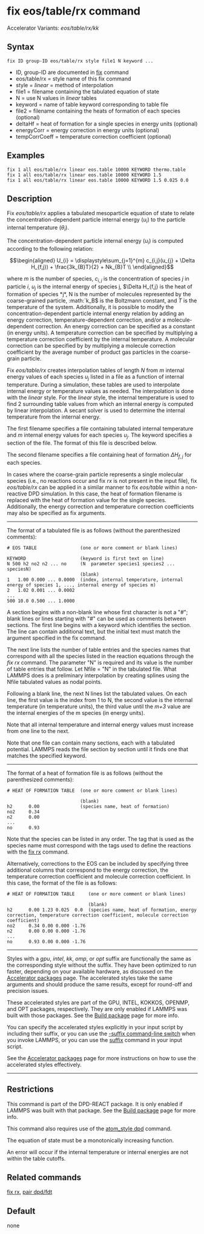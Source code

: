 # fix eos/table/rx command

Accelerator Variants: *eos/table/rx/kk*

## Syntax

    fix ID group-ID eos/table/rx style file1 N keyword ...

-   ID, group-ID are documented in [fix](fix) command
-   eos/table/rx = style name of this fix command
-   style = *linear* = method of interpolation
-   file1 = filename containing the tabulated equation of state
-   N = use N values in *linear* tables
-   keyword = name of table keyword corresponding to table file
-   file2 = filename containing the heats of formation of each species
    (optional)
-   deltaHf = heat of formation for a single species in energy units
    (optional)
-   energyCorr = energy correction in energy units (optional)
-   tempCorrCoeff = temperature correction coefficient (optional)

## Examples

``` LAMMPS
fix 1 all eos/table/rx linear eos.table 10000 KEYWORD thermo.table
fix 1 all eos/table/rx linear eos.table 10000 KEYWORD 1.5
fix 1 all eos/table/rx linear eos.table 10000 KEYWORD 1.5 0.025 0.0
```

## Description

Fix *eos/table/rx* applies a tabulated mesoparticle equation of state to
relate the concentration-dependent particle internal energy ($u_i$) to
the particle internal temperature ($\theta_i$).

The concentration-dependent particle internal energy ($u_i$) is computed
according to the following relation:

$$\begin{aligned}
U_{i} = \displaystyle\sum_{j=1}^{m} c_{i,j}(u_{j} + \Delta H_{f,j}) + \frac{3k_{B}T}{2} + Nk_{B}T \\
\end{aligned}$$

where *m* is the number of species, $c_{i,j}$ is the concentration of
species *j* in particle *i*, $u_j$ is the internal energy of species j,
$\Delta H_{f,j} is the heat of
formation of species *j*, N is the number of molecules represented
by the coarse-grained particle, :math:`k_B$ is the Boltzmann constant,
and $T$ is the temperature of the system. Additionally, it is possible
to modify the concentration-dependent particle internal energy relation
by adding an energy correction, temperature-dependent correction, and/or
a molecule-dependent correction. An energy correction can be specified
as a constant (in energy units). A temperature correction can be
specified by multiplying a temperature correction coefficient by the
internal temperature. A molecular correction can be specified by by
multiplying a molecule correction coefficient by the average number of
product gas particles in the coarse-grain particle.

Fix *eos/table/rx* creates interpolation tables of length *N* from *m*
internal energy values of each species $u_j$ listed in a file as a
function of internal temperature. During a simulation, these tables are
used to interpolate internal energy or temperature values as needed. The
interpolation is done with the *linear* style. For the *linear* style,
the internal temperature is used to find 2 surrounding table values from
which an internal energy is computed by linear interpolation. A secant
solver is used to determine the internal temperature from the internal
energy.

The first filename specifies a file containing tabulated internal
temperature and *m* internal energy values for each species $u_j$. The
keyword specifies a section of the file. The format of this file is
described below.

The second filename specifies a file containing heat of formation
$\Delta H_{f,j}$ for each species.

In cases where the coarse-grain particle represents a single molecular
species (i.e., no reactions occur and fix *rx* is not present in the
input file), fix *eos/table/rx* can be applied in a similar manner to
fix *eos/table* within a non-reactive DPD simulation. In this case, the
heat of formation filename is replaced with the heat of formation value
for the single species. Additionally, the energy correction and
temperature correction coefficients may also be specified as fix
arguments.

------------------------------------------------------------------------

The format of a tabulated file is as follows (without the parenthesized
comments):

    # EOS TABLE                (one or more comment or blank lines)

    KEYWORD                    (keyword is first text on line)
    N 500 h2 no2 n2 ... no     (N  parameter species1 species2 ... speciesN)
                               (blank)
    1   1.00 0.000 ... 0.0000  (index, internal temperature, internal energy of species 1, ..., internal energy of species m)
    2   1.02 0.001 ... 0.0002
    ...
    500 10.0 0.500 ... 1.0000

A section begins with a non-blank line whose first character is not a
\"#\"; blank lines or lines starting with \"#\" can be used as comments
between sections. The first line begins with a keyword which identifies
the section. The line can contain additional text, but the initial text
must match the argument specified in the fix command.

The next line lists the number of table entries and the species names
that correspond with all the species listed in the reaction equations
through the *fix rx* command. The parameter \"N\" is required and its
value is the number of table entries that follow. Let Nfile = \"N\" in
the tabulated file. What LAMMPS does is a preliminary interpolation by
creating splines using the Nfile tabulated values as nodal points.

Following a blank line, the next N lines list the tabulated values. On
each line, the first value is the index from 1 to N, the second value is
the internal temperature (in temperature units), the third value until
the *m+3* value are the internal energies of the m species (in energy
units).

Note that all internal temperature and internal energy values must
increase from one line to the next.

Note that one file can contain many sections, each with a tabulated
potential. LAMMPS reads the file section by section until it finds one
that matches the specified keyword.

------------------------------------------------------------------------

The format of a heat of formation file is as follows (without the
parenthesized comments):

    # HEAT OF FORMATION TABLE  (one or more comment or blank lines)

                               (blank)
    h2      0.00               (species name, heat of formation)
    no2     0.34
    n2      0.00
    ...
    no      0.93

Note that the species can be listed in any order. The tag that is used
as the species name must correspond with the tags used to define the
reactions with the [fix rx](fix_rx) command.

Alternatively, corrections to the EOS can be included by specifying
three additional columns that correspond to the energy correction, the
temperature correction coefficient and molecule correction coefficient.
In this case, the format of the file is as follows:

    # HEAT OF FORMATION TABLE     (one or more comment or blank lines)

                                  (blank)
    h2      0.00 1.23 0.025  0.0  (species name, heat of formation, energy correction, temperature correction coefficient, molecule correction coefficient)
    no2     0.34 0.00 0.000 -1.76
    n2      0.00 0.00 0.000 -1.76
    ...
    no      0.93 0.00 0.000 -1.76

------------------------------------------------------------------------

Styles with a *gpu*, *intel*, *kk*, *omp*, or *opt* suffix are
functionally the same as the corresponding style without the suffix.
They have been optimized to run faster, depending on your available
hardware, as discussed on the [Accelerator packages](Speed_packages)
page. The accelerated styles take the same arguments and should produce
the same results, except for round-off and precision issues.

These accelerated styles are part of the GPU, INTEL, KOKKOS, OPENMP, and
OPT packages, respectively. They are only enabled if LAMMPS was built
with those packages. See the [Build package](Build_package) page for
more info.

You can specify the accelerated styles explicitly in your input script
by including their suffix, or you can use the [-suffix command-line
switch](Run_options) when you invoke LAMMPS, or you can use the
[suffix](suffix) command in your input script.

See the [Accelerator packages](Speed_packages) page for more
instructions on how to use the accelerated styles effectively.

------------------------------------------------------------------------

## Restrictions

This command is part of the DPD-REACT package. It is only enabled if
LAMMPS was built with that package. See the [Build
package](Build_package) page for more info.

This command also requires use of the [atom_style dpd](atom_style)
command.

The equation of state must be a monotonically increasing function.

An error will occur if the internal temperature or internal energies are
not within the table cutoffs.

## Related commands

[fix rx](fix_rx), [pair dpd/fdt](pair_dpd_fdt)

## Default

none
